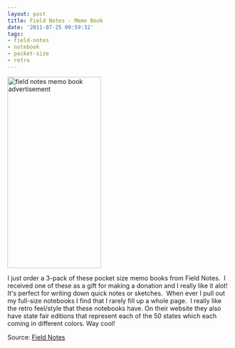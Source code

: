```yaml
---
layout: post
title: Field Notes - Memo Book
date: '2011-07-25 09:59:32'
tags:
- field-notes
- notebook
- pocket-size
- retro
---
```


<img class="alignnone size-full wp-image-90" title="field notes memo book" src="http://justinwalker.me/wp-content/uploads/2011/07/field-notes-memo-book.jpeg" alt="field notes memo book advertisement" width="210" height="430" />

I just order a 3-pack of these pocket size memo books from Field Notes.  I received one of these as a gift for making a donation and I really like it alot! It's perfect for writing down quick notes or sketches.  When ever I pull out my full-size notebooks I find that I rarely fill up a whole page.  I really like the retro feel/style that these notebooks have. On their website they also have state fair editions that represent each of the 50 states which each coming in different colors. Way cool!

Source: <a href="http://fieldnotesbrand.com">Field Notes</a>
